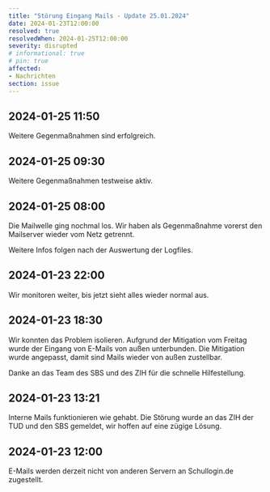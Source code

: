 ```yaml
---
title: "Störung Eingang Mails - Update 25.01.2024"
date: 2024-01-23T12:00:00
resolved: true
resolvedWhen: 2024-01-25T12:00:00
severity: disrupted
# informational: true
# pin: true 
affected:
- Nachrichten
section: issue
---
```


## 2024-01-25 11:50

Weitere Gegenmaßnahmen sind erfolgreich.

## 2024-01-25 09:30

Weitere Gegenmaßnahmen testweise aktiv.

## 2024-01-25 08:00

Die Mailwelle ging nochmal los.
Wir haben als Gegenmaßnahme vorerst den Mailserver wieder vom Netz getrennt.

Weitere Infos folgen nach der Auswertung der Logfiles.

## 2024-01-23 22:00

Wir monitoren weiter, bis jetzt sieht alles wieder normal aus.

## 2024-01-23 18:30

Wir konnten das Problem isolieren. Aufgrund der Mitigation vom Freitag wurde der Eingang von E-Mails von außen unterbunden.
Die Mitigation wurde angepasst, damit sind Mails wieder von außen zustellbar.

Danke an das Team des SBS und des ZIH für die schnelle Hilfestellung.

## 2024-01-23 13:21

Interne Mails funktionieren wie gehabt.
Die Störung wurde an das ZIH der TUD und den SBS gemeldet, wir hoffen auf eine zügige Lösung.

## 2024-01-23 12:00

E-Mails werden derzeit nicht von anderen Servern an Schullogin.de zugestellt.
